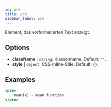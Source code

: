 ```yaml
---
id: pre
title: pre
sidebar_label: pre
---
```


Element, das vorformatierten Text anzeigt.

## Options

* __className__ | `string`: Klassenname. Default: `''`.
* __style__ | `object`: CSS-Inline-Stile. Default: `{}`.


## Examples

```jsx live
<pre>
    mean(x) - mean function
</pre>
```


